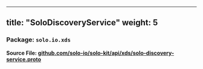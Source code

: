 
---
title: "SoloDiscoveryService"
weight: 5
---

<!-- Code generated by solo-kit. DO NOT EDIT. -->


### Package: `solo.io.xds`

**Source File: [github.com/solo-io/solo-kit/api/xds/solo-discovery-service.proto](https://github.com/solo-io/solo-kit/blob/main/api/xds/solo-discovery-service.proto)**






<!-- Start of HubSpot Embed Code -->
<script type="text/javascript" id="hs-script-loader" async defer src="//js.hs-scripts.com/5130874.js"></script>
<!-- End of HubSpot Embed Code -->

